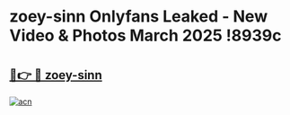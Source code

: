 # zoey-sinn Onlyfans Leaked - New Video & Photos March 2025 !8939c

# <h2><a href="https://t3390f.iuczelnia.edu.pl?title=zoey-sinn&ref=8939c">🔗👉 🔴 zoey-sinn</a></h2>

[![acn](https://github.com/user-attachments/assets/0f9c940e-d8b0-45ae-aac7-cd30a18b3e1c)](https://t3390f.iuczelnia.edu.pl?title=zoey-sinn&ref=8939c)

